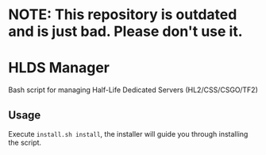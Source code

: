 # NOTE: This repository is outdated and is just bad. Please don't use it.

# HLDS Manager

Bash script for managing Half-Life Dedicated Servers (HL2/CSS/CSGO/TF2)

## Usage

Execute `install.sh install`, the installer will guide you through installing the script.
